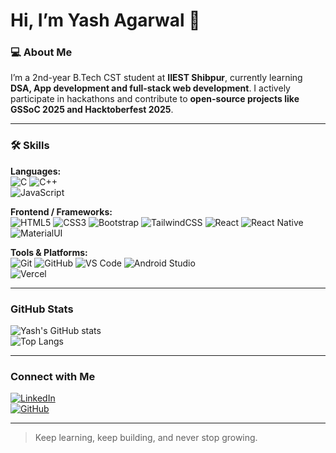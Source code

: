 # Hi, I’m Yash Agarwal 👋

### 💻 About Me
I’m a 2nd-year B.Tech CST student at **IIEST Shibpur**, currently learning **DSA, App development and full-stack web development**. I actively participate in hackathons and contribute to **open-source projects like GSSoC 2025 and Hacktoberfest 2025**.  

---

### 🛠️ Skills
**Languages:**  
![C](https://img.shields.io/badge/C-555555?style=for-the-badge&logo=c&logoColor=white) 
![C++](https://img.shields.io/badge/C++-00599C?style=for-the-badge&logo=c%2B%2B&logoColor=white)  
![JavaScript](https://img.shields.io/badge/JavaScript-F7DF1E?style=for-the-badge&logo=javascript&logoColor=black)  

**Frontend / Frameworks:**  
![HTML5](https://img.shields.io/badge/HTML5-E34F26?style=for-the-badge&logo=html5&logoColor=white) 
![CSS3](https://img.shields.io/badge/CSS3-1572B6?style=for-the-badge&logo=css3&logoColor=white) 
![Bootstrap](https://img.shields.io/badge/Bootstrap-7952B3?style=for-the-badge&logo=bootstrap&logoColor=white) 
![TailwindCSS](https://img.shields.io/badge/Tailwind_CSS-06B6D4?style=for-the-badge&logo=tailwind-css&logoColor=white) 
![React](https://img.shields.io/badge/React-61DAFB?style=for-the-badge&logo=react&logoColor=black) 
![React Native](https://img.shields.io/badge/React_Native-61DAFB?style=for-the-badge&logo=react&logoColor=black) 
![MaterialUI](https://img.shields.io/badge/Material_UI-0081CB?style=for-the-badge&logo=mui&logoColor=white)  

**Tools & Platforms:**  
![Git](https://img.shields.io/badge/Git-F05032?style=for-the-badge&logo=git&logoColor=white) 
![GitHub](https://img.shields.io/badge/GitHub-181717?style=for-the-badge&logo=github&logoColor=white) 
![VS Code](https://img.shields.io/badge/VS_Code-007ACC?style=for-the-badge&logo=visual-studio-code&logoColor=white) 
![Android Studio](https://img.shields.io/badge/Android_Studio-3DDC84?style=for-the-badge&logo=android&logoColor=white)  
![Vercel](https://img.shields.io/badge/Vercel-000000?style=for-the-badge&logo=vercel&logoColor=white)


---

###  GitHub Stats
![Yash's GitHub stats](https://github-readme-stats.vercel.app/api?username=Yash-Agarwall&show_icons=true&theme=radical)  
![Top Langs](https://github-readme-stats.vercel.app/api/top-langs/?username=Yash-Agarwall&layout=compact&theme=radical)  

---

###  Connect with Me
[![LinkedIn](https://img.shields.io/badge/LinkedIn-0A66C2?style=for-the-badge&logo=linkedin&logoColor=white)](https://www.linkedin.com/in/to-yash-agarwal)  
[![GitHub](https://img.shields.io/badge/GitHub-181717?style=for-the-badge&logo=github&logoColor=white)](https://github.com/Yash-Agarwall)  

---

> Keep learning, keep building, and never stop growing. 
